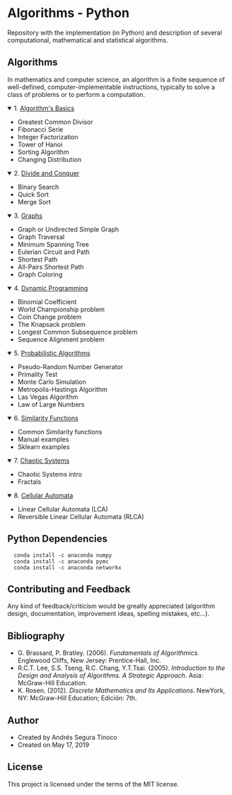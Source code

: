 # Algorithms - Python
Repository with the implementation (in Python) and description of several computational, mathematical and statistical algorithms.

## Algorithms
In mathematics and computer science, an algorithm is a finite sequence of well-defined, computer-implementable instructions, typically to solve a class of problems or to perform a computation.

<details open>
<summary>1. <a href="https://ansegura7.github.io/Algorithms/basics/AlgorithmsBasics.html" >Algorithm's Basics</a></summary>
<ul>
	<li>Greatest Common Divisor</li>
	<li>Fibonacci Serie</li>
	<li>Integer Factorization</li>
	<li>Tower of Hanoi</li>
	<li>Sorting Algorithm</li>
	<li>Changing Distribution</li>
</ul>
</details>
<details open>
<summary>2. <a href="https://ansegura7.github.io/Algorithms/divide-and-conquer/DivideAndConquer.html" >Divide and Conquer</a></summary>
<ul>
	<li>Binary Search</li>
	<li>Quick Sort</li>
	<li>Merge Sort</li>
</ul>
</details>
<details open>
<summary>3. <a href="https://ansegura7.github.io/Algorithms/graphs/Graphs.html" >Graphs</a></summary>
<ul>
	<li>Graph or Undirected Simple Graph</li>
	<li>Graph Traversal</li>
	<li>Minimum Spanning Tree</li>
	<li>Eulerian Circuit and Path</li>
	<li>Shortest Path</li>
	<li>All-Pairs Shortest Path</li>
	<li>Graph Coloring</li>
</ul>
</details>
<details open>
<summary>4. <a href="https://ansegura7.github.io/Algorithms/dynamic-programming/DynamicProgramming.html" >Dynamic Programming</a></summary>
<ul>
	<li>Binomial Coefficient</li>
	<li>World Championship problem</li>
	<li>Coin Change problem</li>
	<li>The Knapsack problem</li>
	<li>Longest Common Subsequence problem</li>
	<li>Sequence Alignment problem</li>
</ul>
</details>
<details open>
<summary>5. <a href="https://ansegura7.github.io/Algorithms/probabilistic-algorithms/ProbabilisticAlgorithms.html" >Probabilistic Algorithms</a></summary>
<ul>
	<li>Pseudo-Random Number Generator</li>
	<li>Primality Test</li>
	<li>Monte Carlo Simulation</li>
	<li>Metropolis-Hastings Algorithm</li>
	<li>Las Vegas Algorithm</li>
	<li>Law of Large Numbers</li>
</ul>
</details>
<details open>
<summary>6. <a href="https://ansegura7.github.io/Algorithms/similarity-functions/SimilarityFunctions.html" >Similarity Functions</a></summary>
<ul>
	<li>Common Similarity functions</li>
	<li>Manual examples</li>
	<li>Sklearn examples</li>
</ul>
</details>
<details open>
<summary>7. <a href="https://ansegura7.github.io/Algorithms/chaotic-systems/ChaoticSystems.html" >Chaotic Systems</a></summary>
<ul>
	<li>Chaotic Systems intro</li>
	<li>Fractals</li>
</ul>
</details>
<details open>
<summary>8. <a href="https://ansegura7.github.io/Algorithms/cellular-automata/CellularAutomata.html" >Cellular Automata</a></summary>
<ul>
	<li>Linear Cellular Automata (LCA)</li>
	<li>Reversible Linear Cellular Automata (RLCA)</li>
</ul>
</details>

## Python Dependencies
``` console
  conda install -c anaconda numpy
  conda install -c anaconda pymc
  conda install -c anaconda networkx
```

## Contributing and Feedback
Any kind of feedback/criticism would be greatly appreciated (algorithm design, documentation, improvement ideas, spelling mistakes, etc...).

## Bibliography
- G. Brassard, P. Bratley. (2006). *Fundamentals of Algorithmics*. Englewood Cliffs, New Jersey: Prentice-Hall, Inc.
- R.C.T. Lee, S.S. Tseng, R.C. Chang, Y.T.Tsai. (2005). *Introduction to the Design and Analysis of Algorithms. A Strategic Approach*. Asia: McGraw-Hill Education.
- K. Rosen. (2012). *Discrete Mathematics and Its Applications*. NewYork, NY: McGraw-Hill Education; Edición: 7th.

## Author
- Created by Andrés Segura Tinoco
- Created on May 17, 2019

## License
This project is licensed under the terms of the MIT license.
